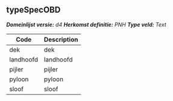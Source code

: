 ## typeSpecOBD

*__Domeinlijst versie:__ d4*
*__Herkomst definitie:__ PNH*
*__Type veld:__ Text*

|__Code__ |__Description__	|
|	---	|	---	|
| dek | dek |
| landhoofd | landhoofd |
| pijler | pijler |
| pyloon | pyloon |
| sloof | sloof |
